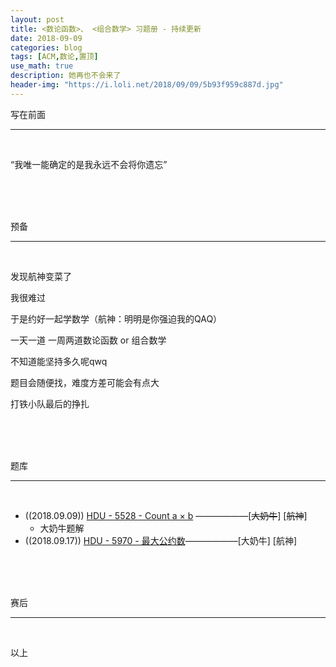 ```yaml
---
layout: post
title: <数论函数>、 <组合数学> 习题册 - 持续更新
date: 2018-09-09
categories: blog
tags: [ACM,数论,置顶]
use_math: true	
description: 她再也不会来了
header-img: "https://i.loli.net/2018/09/09/5b93f959c887d.jpg"
---
```


写在前面

---

<br>

“我唯一能确定的是我永远不会将你遗忘” 

<br><br><br>

预备

---

<br>

发现航神变菜了<br>

我很难过<br>

于是约好一起学数学（航神：明明是你强迫我的QAQ）<br>

一天一道 一周两道数论函数 or 组合数学<br>

不知道能坚持多久呢qwq<br>

题目会随便找，难度方差可能会有点大<br>

打铁小队最后的挣扎<br>

<br><br><br>

题库

---

<br>

- ((2018.09.09)) [HDU - 5528 - Count a × b](http://acm.hdu.edu.cn/showproblem.php?pid=5528) ——————\[~~大奶牛~~\] \[~~航神~~\]
  - 大奶牛题解
- ((2018.09.17)) [HDU - 5970 - 最大公约数](http://acm.hdu.edu.cn/showproblem.php?pid=5970)——————\[大奶牛\] \[航神\]

<br><br><br>

赛后

---

<br>

以上



